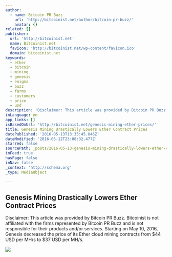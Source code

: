 ```yaml
---
author:
  - name: Bitcoin PR Buzz
    url: 'http://bitcoinist.net/author/bitcoin-pr-buzz/'
    avatar: {}
related: []
publisher:
  url: 'http://bitcoinist.net'
  name: Bitcoinist.net
  favicon: 'http://bitcoinist.net/wp-content/favicon.ico'
  domain: bitcoinist.net
keywords:
  - ether
  - bitcoin
  - mining
  - genesis
  - enigma
  - buzz
  - farms
  - customers
  - price
  - usd
description: 'Disclaimer: This article was provided by Bitcoin PR Buzz. Bitcoinist is not affiliated with the firms represented by Bitcoin PR Buzz and is not responsible for their products and/or services. Starting on May 10, 2016, Genesis decreased the price of its Ether cloud mining contracts from $44 USD per MH/s to $37 USD per MH/s.'
inLanguage: en
app_links: []
isBasedOnUrl: 'http://bitcoinist.net/genesis-mining-ether-prices/'
title: Genesis Mining Drastically Lowers Ether Contract Prices
datePublished: '2016-05-13T13:35:45.846Z'
dateModified: '2016-05-12T23:08:32.477Z'
starred: false
sourcePath: _posts/2016-05-13-genesis-mining-drastically-lowers-ether-contract-prices.md
inFeed: true
hasPage: false
inNav: false
_context: 'http://schema.org'
_type: MediaObject

---
```

<article style=""><h1>Genesis Mining Drastically Lowers Ether Contract Prices</h1><p>Disclaimer: This article was provided by Bitcoin PR Buzz. Bitcoinist is not affiliated with the firms represented by Bitcoin PR Buzz and is not responsible for their products and/or services. Starting on May 10, 2016, Genesis decreased the price of its Ether cloud mining contracts from $44 USD per MH/s to $37 USD per MH/s.</p><img src="http://bitcoinist.net/wp-content/uploads/2016/05/Genesis-Mining-Ether-PR-Buzz-Cover.jpg" /></article>